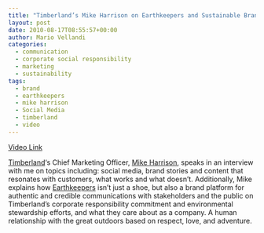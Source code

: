 ```yaml
---
title: "Timberland’s Mike Harrison on Earthkeepers and Sustainable Branding"
layout: post
date: 2010-08-17T08:55:57+00:00
author: Mario Vellandi
categories:
  - communication
  - corporate social responsibility
  - marketing
  - sustainability
tags:
  - brand
  - earthkeepers
  - mike harrison
  - Social Media
  - timberland
  - video
---
```

[Video Link](http://vimeo.com/14454819)

[Timberland](http://www.timberland.com/)&#8216;s Chief Marketing Officer, [Mike Harrison](http://sustainablelifemedia.com/innovator/mike_harrison), speaks in an interview with me on topics including: social media, brand stories and content that resonates with customers, what works and what doesn&#8217;t. Additionally, Mike explains how [Earthkeepers](http://earthkeeper.com/) isn&#8217;t just a shoe, but also a brand platform for authentic and credible communications with stakeholders and the public on Timberland&#8217;s corporate responsibility commitment and environmental stewardship efforts, and what they care about as a company. A human relationship with the great outdoors based on respect, love, and adventure.
